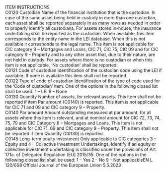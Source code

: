  
ITEM  INSTRUCTIONS  
C0120  Custodian  Name of the financial institution that is the custodian. 
In case of the same asset being held in custody in more than one custodian, each 
asset shall be reported separately in as many rows as needed in order to properly 
identify all custodians. 
For assets stored in-house, the insurance undertaking shall be reported as the 
custodian. 
When available, this item corresponds to the entity name in the LEI database. 
When this is not available it corresponds to the legal name. 
This item is not applicable for CIC category 8 – Mortgages and Loans, CIC 71, 
CIC 75, CIC 09 and for CIC category 9 – Property and to any other asset that, due 
to their nature, are not held in custody. 
For assets where there is no custodian or when this item is not applicable, ‘No 
custodian’ shall be reported.  
C0121  Code of custodian  Identification of the custodian code using the LEI if available. 
If none is available this item shall not be reported.  
C0122  Type of code of custodian  Identification of the type of code used for the ‘Code of custodian’ item. One of the 
options in the following closed list shall be used: 
1 – LEI 
9 – None  
C0130  Quantity  Number of assets, for relevant assets. 
This item shall not be reported if item Par amount (C0140) is reported. 
This item is not applicable for CIC 71 and 09 and CIC category 9 – Property.  
C0140  Par amount  Amount outstanding measured at par amount, for all assets where this item is 
relevant, and at nominal amount for CIC 72, 73, 74, 75, 79 and CIC Category 8 – 
Mortgages and Loans. This item is not applicable for CIC 71, 09 and CIC category 
9 – Property. This item shall not be reported if item Quantity (C0130) is reported.  
C0145  Long-term equity investment  Only applicable to CIC categories 3 – Equity and 4 – Collective Investment 
Undertakings. 
Identify if an equity or collective investment undertaking is classified under the 
provisions of Art. 171a. of Delegated Regulation (EU) 2015/35. One of the 
options in the following closed list shall be used: 
1 – Yes 
2 – No 
9 – Not applicableEN  L 120/668 Official Journal of the European Union 5.5.2023